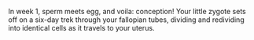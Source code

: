 In week 1, sperm meets egg, and voila: conception! Your little zygote sets off on a six-day trek through your fallopian tubes, dividing and redividing into identical cells as it travels to your uterus.